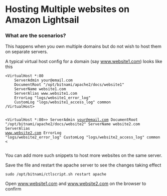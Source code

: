 <!DOCTYPE html>
<html>

<head>
  <meta charset="utf-8">
  <meta name="viewport" content="width=device-width, initial-scale=1.0">
  <title>VirtualHost</title>
  <link rel="stylesheet" href="https://stackedit.io/style.css" />
</head>

<body class="stackedit">
  <div class="stackedit__html">


  
  
  <title>VirtualHost</title>
  


  <div class="stackedit__html"><h1 id="hosting-multiple-websites-on-amazon-lightsail">Hosting Multiple websites on Amazon Lightsail</h1>
<h3 id="what-are-the-scenarios">What are the scenarios?</h3>
<p>
This happens when you own multiple domains but do not wish to host them on separate servers.</p>
</div><p>A typical virtual host config for a domain (say <a href="http://www.website1.com">www.website1.com</a>) looks like this</p>
<pre><code>&lt;VirtualHost *:80
    ServerAdmin your@email.com
    DocumentRoot "/opt/bitnami/apache2/docs/website1"
    ServerName website1.com
    ServerAlias www.website1.com
    ErrorLog "logs/website1_error_log"
    CustomLog "logs/website1_access_log" common
/VirtualHost&gt;

&lt;VirtualHost *:80&gt;&gt;
    ServerAdmin your@email.com
    DocumentRoot "/opt/bitnami/apache2/docs/website2"
    ServerName website2.com
    ServerAlias www.website2.com
    ErrorLog "logs/website2_error_log"
    CustomLog "logs/website2_access_log" common
&lt;</code></pre>
<p>You can add more such snippets to host more websites on the same server.</p>
<p>
</p><p>Save the file and restart the apache server to see the changes taking effect</p>
<pre><code>sudo /opt/bitnami/ctlscript.sh restart apache
</code></pre>
<p>Open <a href="http://www.website1.com">www.website1.com</a> and <a href="http://www.website2.com">www.website2.com</a> on the browser to confirm</p>



</div>
</body>

</html>
